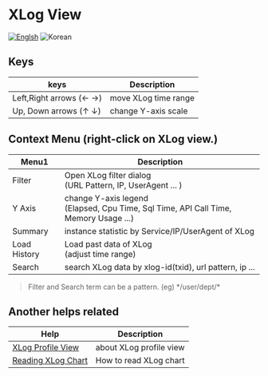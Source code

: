# XLog View
[![Englsh](https://img.shields.io/badge/language-English-orange.svg)](XLog-View.md) ![Korean](https://img.shields.io/badge/language-Korean-blue.svg)

## Keys
keys              | Description
----------------- | --------------------------
Left,Right arrows (← →)     | move XLog time range
Up, Down arrows (↑ ↓)     | change Y-axis scale

## Context Menu (right-click on XLog view.)
Menu1       |  Description
------------|---------------------------
Filter      | Open XLog filter dialog <br>(URL Pattern, IP, UserAgent ... )
Y Axis      | change Y-axis legend <br>(Elapsed, Cpu Time, Sql Time, API Call Time, Memory Usage ...)
Summary     | instance statistic by Service/IP/UserAgent of XLog  
Load History | Load past data of XLog <br>(adjust time range)
Search       | search XLog data by xlog-id(txid), url pattern, ip ...

> Filter and Search term can be a pattern. (eg) \*/user/dept/\*

## Another helps related

Help          |        Description
------------ | --------------
[XLog Profile View](../XLog-Profile-View_kr.md) | about XLog profile view
[Reading XLog Chart](../client/Reading-XLog_kr.md) | How to read XLog chart
 
